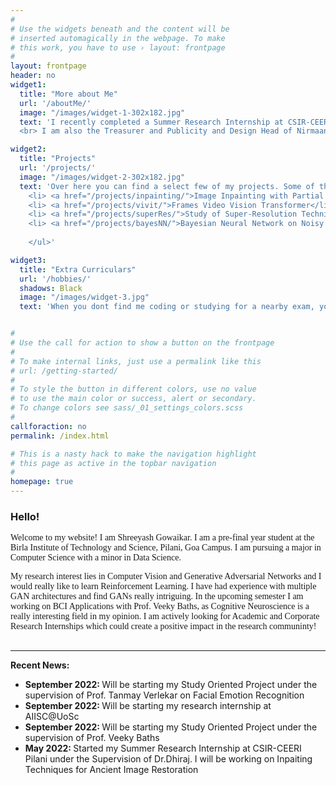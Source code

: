 ```yaml
---
#
# Use the widgets beneath and the content will be
# inserted automagically in the webpage. To make
# this work, you have to use › layout: frontpage
#
layout: frontpage
header: no
widget1:
  title: "More about Me"
  url: '/aboutMe/'
  image: "/images/widget-1-302x182.jpg"
  text: 'I recently completed a Summer Research Internship at CSIR-CEERI Pilani, where I got first-hand experience in Machine Learning and Computer Vision. 
  <br> I am also the Treasurer and Publicity and Design Head of Nirmaan Goa Chapter, a student run NGO impacting more than 100 people every year. My tryst with Nirmaan helped me gain important soft-skills!'

widget2:
  title: "Projects"
  url: '/projects/'
  image: "/images/widget-2-302x182.jpg"
  text: 'Over here you can find a select few of my projects. Some of them include the following: <ul style="font-family:georgia,garamond,serif;">
    <li> <a href="/projects/inpainting/">Image Inpainting with Partial Convolutional UNets</li>
    <li> <a href="/projects/vivit/">Frames Video Vision Transformer</li>
    <li> <a href="/projects/superRes/">Study of Super-Resolution Techniques</li>
    <li> <a href="/projects/bayesNN/">Bayesian Neural Network on Noisy XOR</li>
    
    </ul>'

widget3:
  title: "Extra Curriculars"
  url: '/hobbies/'
  shadows: Black
  image: "/images/widget-3.jpg"
  text: 'When you dont find me coding or studying for a nearby exam, you can find me doing stargazing, photography and videography or definitely petting some cats as I love cats'


#
# Use the call for action to show a button on the frontpage
#
# To make internal links, just use a permalink like this
# url: /getting-started/
#
# To style the button in different colors, use no value
# to use the main color or success, alert or secondary.
# To change colors see sass/_01_settings_colors.scss
#
callforaction: no
permalink: /index.html

# This is a nasty hack to make the navigation highlight
# this page as active in the topbar navigation
#
homepage: true
---
```

<h3> Hello! </h3> 
<p style="font-family:georgia,garamond,serif; margin:2px 0px 0px 0px">
Welcome to my website! I am Shreeyash Gowaikar. I am a pre-final year student at the Birla Institute of Technology and Science, Pilani, Goa Campus. I am pursuing a major in Computer Science with a minor in Data Science.
<p style="font-family:georgia,garamond,serif;">
My research interest lies in Computer Vision and Generative Adversarial Networks and I would really like to learn Reinforcement Learning. I have had experience with multiple GAN architectures and find GANs really intriguing. In the upcoming semester I am working on BCI Applications with Prof. Veeky Baths, as Cognitive Neuroscience is a really interesting field in my opinion.
I am actively looking for Academic and Corporate Research Internships which could create a positive impact in the research communinty!
<br>

<br>
<hr class = "row">

<div class="row" style="overflow-y:scroll; max-height: 200px;">
    <h4 style="margin:0px"> Recent News:</h4>
    <ul>
      <!-- <li><b><emp> 2022: </emp></b></li> -->
      <li><b><emp>September 2022: </emp></b> Will be starting my Study Oriented Project under the supervision of Prof. Tanmay Verlekar on Facial Emotion Recognition</li>
      <li><b><emp>September 2022: </emp></b> Will be starting my research internship at AIISC@UoSc</li>
      <li><b><emp>September 2022: </emp></b> Will be starting my Study Oriented Project under the supervision of Prof. Veeky Baths</li>
      <li><b><emp>May 2022: </emp></b>Started my Summer Research Internship at CSIR-CEERI Pilani under the Supervision of Dr.Dhiraj. I will be working on Inpaiting Techniques for Ancient Image Restoration</li>
    </ul>
</div>
